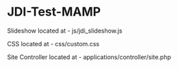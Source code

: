 # JDI-Test-MAMP

Slideshow located at - js/jdi_slideshow.js

CSS located at - css/custom.css

Site Controller located at - applications/controller/site.php
